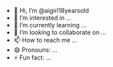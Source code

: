 - 👋 Hi, I’m @aigirl18yearsold
- 👀 I’m interested in ...
- 🌱 I’m currently learning ...
- 💞️ I’m looking to collaborate on ...
- 📫 How to reach me ...
- 😄 Pronouns: ...
- ⚡ Fun fact: ...

<!---
aigirl18yearsold/aigirl18yearsold is a ✨ special ✨ repository because its `README.md` (this file) appears on your GitHub profile.
You can click the Preview link to take a look at your changes.
--->
